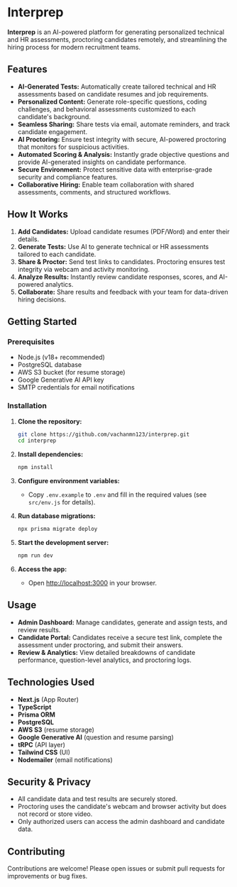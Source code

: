 # Interprep

**Interprep** is an AI-powered platform for generating personalized technical and HR assessments, proctoring candidates remotely, and streamlining the hiring process for modern recruitment teams.

## Features

- **AI-Generated Tests:** Automatically create tailored technical and HR assessments based on candidate resumes and job requirements.
- **Personalized Content:** Generate role-specific questions, coding challenges, and behavioral assessments customized to each candidate's background.
- **Seamless Sharing:** Share tests via email, automate reminders, and track candidate engagement.
- **AI Proctoring:** Ensure test integrity with secure, AI-powered proctoring that monitors for suspicious activities.
- **Automated Scoring & Analysis:** Instantly grade objective questions and provide AI-generated insights on candidate performance.
- **Secure Environment:** Protect sensitive data with enterprise-grade security and compliance features.
- **Collaborative Hiring:** Enable team collaboration with shared assessments, comments, and structured workflows.

## How It Works

1. **Add Candidates:** Upload candidate resumes (PDF/Word) and enter their details.
2. **Generate Tests:** Use AI to generate technical or HR assessments tailored to each candidate.
3. **Share & Proctor:** Send test links to candidates. Proctoring ensures test integrity via webcam and activity monitoring.
4. **Analyze Results:** Instantly review candidate responses, scores, and AI-powered analytics.
5. **Collaborate:** Share results and feedback with your team for data-driven hiring decisions.

## Getting Started

### Prerequisites

- Node.js (v18+ recommended)
- PostgreSQL database
- AWS S3 bucket (for resume storage)
- Google Generative AI API key
- SMTP credentials for email notifications

### Installation

1. **Clone the repository:**
   ```bash
   git clone https://github.com/vachanmn123/interprep.git
   cd interprep
   ```

2. **Install dependencies:**
   ```bash
   npm install
   ```

3. **Configure environment variables:**
   - Copy `.env.example` to `.env` and fill in the required values (see `src/env.js` for details).

4. **Run database migrations:**
   ```bash
   npx prisma migrate deploy
   ```

5. **Start the development server:**
   ```bash
   npm run dev
   ```

6. **Access the app:**
   - Open [http://localhost:3000](http://localhost:3000) in your browser.

## Usage

- **Admin Dashboard:** Manage candidates, generate and assign tests, and review results.
- **Candidate Portal:** Candidates receive a secure test link, complete the assessment under proctoring, and submit their answers.
- **Review & Analytics:** View detailed breakdowns of candidate performance, question-level analytics, and proctoring logs.

## Technologies Used

- **Next.js** (App Router)
- **TypeScript**
- **Prisma ORM**
- **PostgreSQL**
- **AWS S3** (resume storage)
- **Google Generative AI** (question and resume parsing)
- **tRPC** (API layer)
- **Tailwind CSS** (UI)
- **Nodemailer** (email notifications)

## Security & Privacy

- All candidate data and test results are securely stored.
- Proctoring uses the candidate's webcam and browser activity but does not record or store video.
- Only authorized users can access the admin dashboard and candidate data.

## Contributing

Contributions are welcome! Please open issues or submit pull requests for improvements or bug fixes.

